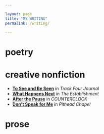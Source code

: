 ```yaml
---

layout: page
title: "MY WRITING"
permalink: /writing/

---
```


# poetry

# creative nonfiction

* [**To See and Be Seen**](http://www.trackfourjournal.com/emily-yin--to-see-and-be-seen.html) in *Track Four Journal*
* [**What Happens Next**](https://theestablishment.co/what-happens-next-when-the-specters-of-mental-and-physical-illness-collide/?fbclid=IwAR1RbhnpUm7i0QuISwkiHIJmCEL8UfOPeV9711tLE3aLgFRUOvOD8xCTgEE) in *The Establishment*
* [**After the Pause**](https://counterclock.org/emily-yin?fbclid=IwAR0LjEZw0EQHYunp5G4cnly98-m8LYx3XWnA-TEqKvmDc3tJymu0LjrPyTk) in *COUNTERCLOCK*
* [**Don't Speak for Me**](https://pitheadchapel.com/dont-speak-for-me/?fbclid=IwAR1HUHvPU81VvKCxmyA7071XwUJBOy2djdArFCKE2tG8eXyiitA2E2AIuLg) in *Pithead Chapel*

# prose

